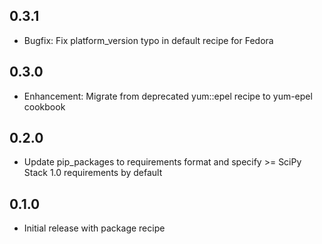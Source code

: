 ## 0.3.1

* Bugfix: Fix platform_version typo in default recipe for Fedora

## 0.3.0

* Enhancement: Migrate from deprecated yum::epel recipe to yum-epel cookbook

## 0.2.0

* Update pip_packages to requirements format and specify >= SciPy Stack 1.0 requirements by default

## 0.1.0

* Initial release with package recipe
